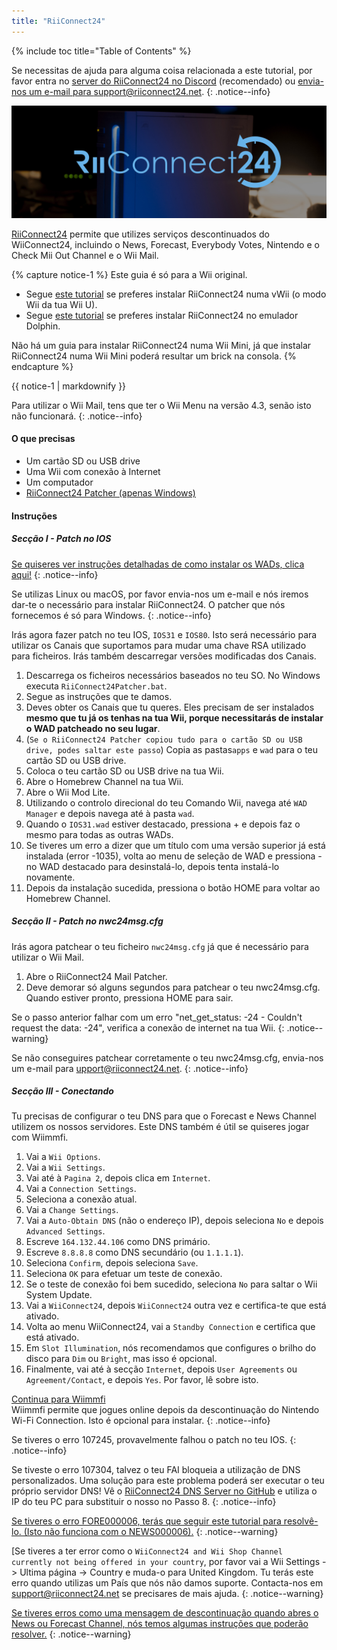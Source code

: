 ```yaml
---
title: "RiiConnect24"
---
```


{% include toc title="Table of Contents" %}

Se necessitas de ajuda para alguma coisa relacionada a este tutorial, por favor entra no [server do RiiConnect24 no Discord](https://discord.gg/b4Y7jfD) (recomendado) ou [envia-nos um e-mail para support@riiconnect24.net](mailto:support@riiconnect24.net).
{: .notice--info}

![RiiConnect24 Logo](/images/WiiRC24Logo.jpg)

[RiiConnect24](https://rc24.xyz/) permite que utilizes serviços descontinuados do WiiConnect24, incluindo o News, Forecast, Everybody Votes, Nintendo e o Check Mii Out Channel e o Wii Mail.

{% capture notice-1 %}
Este guia é só para a Wii original.

- Segue [este tutorial](riiconnect24-vwii) se preferes instalar RiiConnect24 numa vWii (o modo Wii da tua Wii U).
- Segue [este tutorial](riiconnect24-dolphin) se preferes instalar RiiConnect24 no emulador Dolphin.

Não há um guia para instalar RiiConnect24 numa Wii Mini, já que instalar RiiConnect24 numa Wii Mini poderá resultar um brick na consola.
{% endcapture %}

<div class="notice--warning">{{ notice-1 | markdownify }}</div>

Para utilizar o Wii Mail, tens que ter o Wii Menu na versão 4.3, senão isto não funcionará.
{: .notice--info}

#### O que precisas

* Um cartão SD ou USB drive
* Uma Wii com conexão à Internet
* Um computador
* [RiiConnect24 Patcher (apenas Windows)](https://github.com/RiiConnect24/RiiConnect24-Patcher/releases)

#### Instruções

##### Secção I - Patch no IOS

[Se quiseres ver instruções detalhadas de como instalar os WADs, clica aqui!](wiimodlite)
{: .notice--info}

Se utilizas Linux ou macOS, por favor envia-nos um e-mail e nós iremos dar-te o necessário para instalar RiiConnect24. O patcher que nós fornecemos é só para Windows.
{: .notice--info}

Irás agora fazer patch no teu IOS, `IOS31` e `IOS80`. Isto será necessário para utilizar os Canais que suportamos para mudar uma chave RSA utilizado para ficheiros. Irás também descarregar versões modificadas dos Canais.

1. Descarrega os ficheiros necessários baseados no teu SO. No Windows executa `RiiConnect24Patcher.bat`.
2. Segue as instruções que te damos.
3. Deves obter os Canais que tu queres. Eles precisam de ser instalados **mesmo que tu já os tenhas na tua Wii, porque necessitarás de instalar o WAD patcheado no seu lugar**.
4. (`Se o RiiConnect24 Patcher copiou tudo para o cartão SD ou USB drive, podes saltar este passo`) Copia as pastas`apps` e `wad` para o teu cartão SD ou USB drive.
5. Coloca o teu cartão SD ou USB drive na tua Wii.
6. Abre o Homebrew Channel na tua Wii.
7. Abre o Wii Mod Lite.
8. Utilizando o controlo direcional do teu Comando Wii, navega até `WAD Manager` e depois navega até à pasta `wad`.
9. Quando o `IOS31.wad` estiver destacado, pressiona + e depois faz o mesmo para todas as outras WADs.
10. Se tiveres um erro a dizer que um título com uma versão superior já está instalada (error -1035), volta ao menu de seleção de WAD e pressiona - no WAD destacado para desinstalá-lo, depois tenta instalá-lo novamente.
11. Depois da instalação sucedida, pressiona o botão HOME para voltar ao Homebrew Channel.

##### Secção II - Patch no nwc24msg.cfg

Irás agora patchear o teu ficheiro `nwc24msg.cfg` já que é necessário para utilizar o Wii Mail.

1. Abre o RiiConnect24 Mail Patcher.
2. Deve demorar só alguns segundos para patchear o teu nwc24msg.cfg. Quando estiver pronto, pressiona HOME para sair.

Se o passo anterior falhar com um erro "net_get_status: -24 - Couldn't request the data: -24", verifica a conexão de internet na tua Wii.
{: .notice--warning}

Se não conseguires patchear corretamente o teu nwc24msg.cfg, envia-nos um e-mail para [upport@riiconnect24.net](mailto:support@riiconnect24.net).
{: .notice--info}

##### Secção III - Conectando

Tu precisas de configurar o teu DNS para que o Forecast e News Channel utilizem os nossos servidores. Este DNS também é útil se quiseres jogar com Wiimmfi.

1. Vai a `Wii Options`.
2. Vai a `Wii Settings`.
3. Vai até à `Pagina 2`, depois clica em `Internet`.
4. Vai a `Connection Settings`.
5. Seleciona a conexão atual.
6. Vai a `Change Settings`.
7. Vai a `Auto-Obtain DNS` (não o endereço IP), depois seleciona `No` e depois `Advanced Settings`.
8. Escreve `164.132.44.106` como DNS primário.
9. Escreve `8.8.8.8` como DNS secundário (ou `1.1.1.1`).
10. Seleciona `Confirm`, depois seleciona `Save`.
11. Seleciona `OK` para efetuar um teste de conexão.
12. Se o teste de conexão foi bem sucedido, seleciona `No` para saltar o Wii System Update.
13. Vai a `WiiConnect24`, depois `WiiConnect24` outra vez e certifica-te que está ativado.
14. Volta ao menu WiiConnect24, vai a `Standby Connection` e certifica que está ativado.
15. Em `Slot Illumination`, nós recomendamos que configures o brilho do disco para `Dim` ou `Bright`, mas isso é opcional.
16. Finalmente, vai até à secção `Internet`, depois `User Agreements` ou `Agreement/Contact`, e depois `Yes`. Por favor, lê sobre isto.


[Continua para Wiimmfi](wiimmfi)<br> Wiimmfi permite que jogues online depois da descontinuação do Nintendo Wi-Fi Connection. Isto é opcional para instalar.
{: .notice--info}

Se tiveres o erro 107245, provavelmente falhou o patch no teu IOS.
{: .notice--info}

Se tiveste o erro 107304, talvez o teu FAI bloqueia a utilização de DNS personalizados. Uma solução para este problema poderá ser executar o teu próprio servidor DNS! Vê o [RiiConnect24 DNS Server no GitHub](https://github.com/RiiConnect24/DNS-Server) e utiliza o IP do teu PC para substituir o nosso no Passo 8.
{: .notice--info}

[Se tiveres o erro FORE000006, terás que seguir este tutorial para resolvê-lo. (Isto não funciona com o NEWS000006).](riiconnect24-batteryfix)
{: .notice--warning}

[Se tiveres a ter error como o `WiiConnect24 and Wii Shop Channel currently not being offered in your country`, por favor vai a Wii Settings -> Ultima página -> Country e muda-o para United Kingdom. Tu terás este erro quando utilizas um País que nós não damos suporte. Contacta-nos em [support@riiconnect24.net](mailto:support@riiconnect24.net) se precisares de mais ajuda.
{: .notice--warning}

[Se tiveres erros como uma mensagem de descontinuação quando abres o News ou Forecast Channel, nós temos algumas instruções que poderão resolver.](riiconnect24-troubleshooting)
{: .notice--warning}
